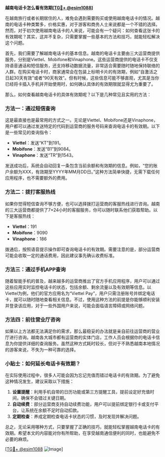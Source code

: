 **越南电话卡怎么看有效期[[TG💪+ @esim1088](https://t.me/s/esim1088)]**

在越南旅行或者长期居住的人，难免会遇到需要购买或使用越南电话卡的情况。越南的电话卡种类繁多，价格实惠，对于游客和商务人士来说都是一个不错的选择。然而，对于初次使用越南电话卡的人来说，可能会有一个疑问：如何查看这张卡的有效期呢？其实，这并不复杂，只需要掌握一些基本的方法和技巧，就能轻松解决这个问题。

首先，我们需要了解越南电话卡的基本信息。越南的电话卡主要由三大运营商提供服务，分别是Viettel、Mobifone和Vinaphone。这些运营商提供的电话卡不仅支持语音通话和短信服务，还支持移动数据流量，非常适合需要随时随地保持联络的人群。在购买电话卡时，商家通常会在包装上标明卡片的有效期，例如“自激活之日起30天有效”或者“90天有效”。但有时候，这些信息可能不够直观，尤其是当你已经将卡插入手机并开始使用时，如何确认具体的有效期限就显得尤为重要了。

那么，如何查看越南电话卡的具体有效期呢？以下是几种常见且实用的方法：

### 方法一：通过短信查询

这是最直接也是最常用的方式之一。无论是Viettel、Mobifone还是Vinaphone，用户都可以通过发送特定的代码到运营商的服务号码来查询电话卡的有效期。以下是一些常见的查询指令：

- **Viettel**：发送“KT”到191。
- **Mobifone**：发送“B1”到9084。
- **Vinaphone**：发送“TR”到1543。

发送成功后，系统会自动回复一条包含当前余额和有效期的信息。例如，“您的账户余额为XXX，有效期至YYYY年MM月DD日。”这种方法简单快捷，无需下载任何应用程序，也不需要额外的费用。

### 方法二：拨打客服热线

如果你觉得短信查询不够方便，也可以选择拨打运营商的客服热线进行咨询。越南的三大运营商都提供了7×24小时的客服服务，你可以随时联系他们获取帮助。以下是客服热线：

- **Viettel**：191
- **Mobifone**：9090
- **Vinaphone**：186

拨通后，按照语音提示操作即可查询电话卡的有效期。需要注意的是，部分运营商可能会收取一定的通话费用，因此建议事先确认收费标准。

### 方法三：通过手机APP查询

随着智能手机的普及，越来越多的运营商推出了官方手机应用程序，用户可以通过这些应用实时监控电话卡的状态，包括余额、剩余流量以及有效期等信息。以Viettel为例，他们的官方应用名为“Viettel Pay”，用户只需注册账号并绑定电话卡，就可以随时随地查看相关信息。不过，使用这种方法的前提是你能够顺利安装并登录该应用，对于一些外国用户来说，可能会面临语言障碍或网络问题。

### 方法四：前往营业厅咨询

如果以上方法都无法满足你的需求，那么最稳妥的办法就是亲自前往运营商的营业厅进行咨询。越南各大城市都有运营商的实体门店，工作人员会根据你的电话卡信息为你提供详细的查询服务。虽然这种方式耗时较长，但对于不熟悉越南本地情况的游客来说，不失为一种可靠的选择。

### 小贴士：如何延长电话卡有效期？

在实际使用过程中，很多人可能会因为忘记充值而错过电话卡的有效期。为了避免这种情况发生，建议采取以下措施：

1. **设置提醒**：利用手机自带的日历功能或第三方提醒工具，提前设定好充值时间，确保不会错过关键日期。
2. **自动续费**：部分运营商支持自动续费功能，用户可以提前绑定银行卡或支付平台，让系统在余额不足时自动扣款。
3. **定期检查**：养成定期检查电话卡状态的习惯，及时发现并解决问题。

总之，无论采用哪种方式，只要掌握了正确的技巧，就能轻松掌握越南电话卡的有效期。希望本文的内容能对你有所帮助，在享受越南通信便利的同时，也能避免不必要的麻烦。

[[TG💪+ @esim1088](https://t.me/s/esim1088) ![Image](https://i.postimg.cc/4NQfJmqS/Snipaste-2025-05-13-00-14-12.png)]